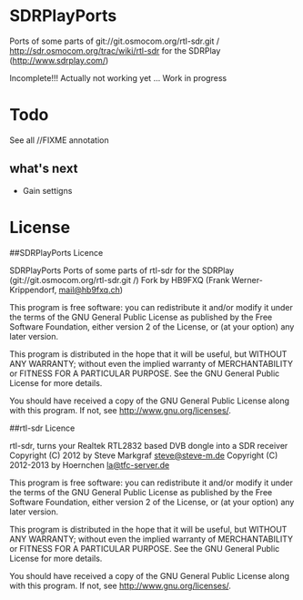 # SDRPlayPorts
Ports of some parts of git://git.osmocom.org/rtl-sdr.git / http://sdr.osmocom.org/trac/wiki/rtl-sdr for the SDRPlay (http://www.sdrplay.com/) 


Incomplete!!! Actually not working yet ... Work in progress


# Todo
See all //FIXME annotation

## what's next
* Gain settigns

# License


##SDRPlayPorts Licence


 SDRPlayPorts
 Ports of some parts of rtl-sdr for the SDRPlay (git://git.osmocom.org/rtl-sdr.git /)
 Fork by HB9FXQ (Frank Werner-Krippendorf, mail@hb9fxq.ch)

 This program is free software: you can redistribute it and/or modify
 it under the terms of the GNU General Public License as published by
 the Free Software Foundation, either version 2 of the License, or
 (at your option) any later version.

 This program is distributed in the hope that it will be useful,
 but WITHOUT ANY WARRANTY; without even the implied warranty of
 MERCHANTABILITY or FITNESS FOR A PARTICULAR PURPOSE.  See the
 GNU General Public License for more details.

  You should have received a copy of the GNU General Public License
  along with this program.  If not, see <http://www.gnu.org/licenses/>.



##rtl-sdr Licence


 rtl-sdr, turns your Realtek RTL2832 based DVB dongle into a SDR receiver
 Copyright (C) 2012 by Steve Markgraf <steve@steve-m.de>
 Copyright (C) 2012-2013 by Hoernchen <la@tfc-server.de>

 This program is free software: you can redistribute it and/or modify
 it under the terms of the GNU General Public License as published by
 the Free Software Foundation, either version 2 of the License, or
 (at your option) any later version.

 This program is distributed in the hope that it will be useful,
 but WITHOUT ANY WARRANTY; without even the implied warranty of
 MERCHANTABILITY or FITNESS FOR A PARTICULAR PURPOSE.  See the
 GNU General Public License for more details.

  You should have received a copy of the GNU General Public License
  along with this program.  If not, see <http://www.gnu.org/licenses/>.


